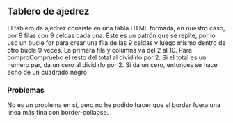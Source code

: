 ## Tablero de ajedrez

El tablero de ajedrez consiste en una tabla HTML formada, en nuestro caso, por 9 filas con 9 celdas cada una. 
Este es un patrón que se repite, por lo uso un bucle for para crear una fila de las 9 celdas y 
luego mismo dentro de otro bucle 9 veces.
La primera fila y columna va del 2 al 10. 
Para comproCompruebo el resto del total al dividirlo por 2. Si el total es un número par, da un cero al dividirlo por 2. 
Si da un cero, entonces se hace echo de un cuadrado negro
### Problemas
No es un problema en sí, pero no he podido hacer que el border fuera una línea más fina con border-collapse.